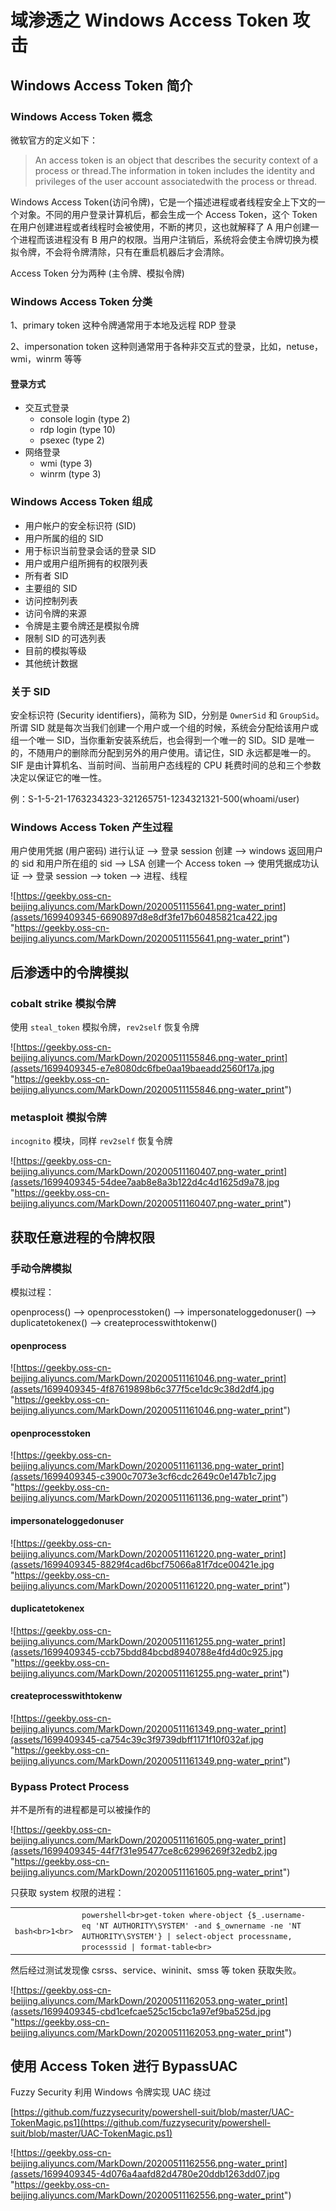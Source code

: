 
# [](#%E5%9F%9F%E6%B8%97%E9%80%8F%E4%B9%8B-windows-access-token-%E6%94%BB%E5%87%BB)域渗透之 Windows Access Token 攻击

## [](#windows-access-token-%E7%AE%80%E4%BB%8B)Windows Access Token 简介

### [](#windows-access-token-%E6%A6%82%E5%BF%B5)Windows Access Token 概念

微软官方的定义如下：

> An access token is an object that describes the security context of a process or thread.The information in token includes the identity and privileges of the user account associatedwith the process or thread.

Windows Access Token(访问令牌)，它是一个描述进程或者线程安全上下文的一个对象。不同的用户登录计算机后，都会生成一个 Access Token，这个 Token 在用户创建进程或者线程时会被使用，不断的拷贝，这也就解释了 A 用户创建一个进程而该进程没有 B 用户的权限。当用户注销后，系统将会使主令牌切换为模拟令牌，不会将令牌清除，只有在重启机器后才会清除。

Access Token 分为两种 (主令牌、模拟令牌)

### [](#windows-access-token-%E5%88%86%E7%B1%BB)Windows Access Token 分类

1、primary token 这种令牌通常用于本地及远程 RDP 登录

2、impersonation token 这种则通常用于各种非交互式的登录，比如，netuse，wmi，winrm 等等

#### [](#%E7%99%BB%E5%BD%95%E6%96%B9%E5%BC%8F)登录方式

-   交互式登录
    -   console login (type 2)
    -   rdp login (type 10)
    -   psexec (type 2)
-   网络登录
    -   wmi (type 3)
    -   winrm (type 3)

### [](#windows-access-token-%E7%BB%84%E6%88%90)Windows Access Token 组成

-   用户帐户的安全标识符 (SID)
-   用户所属的组的 SID
-   用于标识当前登录会话的登录 SID
-   用户或用户组所拥有的权限列表
-   所有者 SID
-   主要组的 SID
-   访问控制列表
-   访问令牌的来源
-   令牌是主要令牌还是模拟令牌
-   限制 SID 的可选列表
-   目前的模拟等级
-   其他统计数据

### [](#%E5%85%B3%E4%BA%8E-sid)关于 SID

安全标识符 (Security identifiers)，简称为 SID，分别是 `OwnerSid` 和 `GroupSid`。所谓 SID 就是每次当我们创建一个用户或一个组的时候，系统会分配给该用户或组一个唯一 SID，当你重新安装系统后，也会得到一个唯一的 SID。SID 是唯一的，不随用户的删除而分配到另外的用户使用。请记住，SID 永远都是唯一的。SIF 是由计算机名、当前时间、当前用户态线程的 CPU 耗费时间的总和三个参数决定以保证它的唯一性。

例：S-1-5-21-1763234323-321265751-1234321321-500(whoami/user)

### [](#windows-access-token-%E4%BA%A7%E7%94%9F%E8%BF%87%E7%A8%8B)Windows Access Token 产生过程

用户使用凭据 (用户密码) 进行认证 –> 登录 session 创建 –> windows 返回用户的 sid 和用户所在组的 sid –> LSA 创建一个 Access token —> 使用凭据成功认证 –> 登录 session —> token —> 进程、线程

![https://geekby.oss-cn-beijing.aliyuncs.com/MarkDown/20200511155641.png-water_print](assets/1699409345-6690897d8e8df3fe17b60485821ca422.jpg "https://geekby.oss-cn-beijing.aliyuncs.com/MarkDown/20200511155641.png-water_print")

## [](#%E5%90%8E%E6%B8%97%E9%80%8F%E4%B8%AD%E7%9A%84%E4%BB%A4%E7%89%8C%E6%A8%A1%E6%8B%9F)后渗透中的令牌模拟

### [](#cobalt-strike-%E6%A8%A1%E6%8B%9F%E4%BB%A4%E7%89%8C)cobalt strike 模拟令牌

使用 `steal_token` 模拟令牌，`rev2self` 恢复令牌

![https://geekby.oss-cn-beijing.aliyuncs.com/MarkDown/20200511155846.png-water_print](assets/1699409345-e7e8080dc6fbe0aa19baeadd2560f17a.jpg "https://geekby.oss-cn-beijing.aliyuncs.com/MarkDown/20200511155846.png-water_print")

### [](#metasploit-%E6%A8%A1%E6%8B%9F%E4%BB%A4%E7%89%8C)metasploit 模拟令牌

`incognito` 模块，同样 `rev2self` 恢复令牌

![https://geekby.oss-cn-beijing.aliyuncs.com/MarkDown/20200511160407.png-water_print](assets/1699409345-54dee7aab8e8a3b122d4c4d1625d9a78.jpg "https://geekby.oss-cn-beijing.aliyuncs.com/MarkDown/20200511160407.png-water_print")

## [](#%E8%8E%B7%E5%8F%96%E4%BB%BB%E6%84%8F%E8%BF%9B%E7%A8%8B%E7%9A%84%E4%BB%A4%E7%89%8C%E6%9D%83%E9%99%90)获取任意进程的令牌权限

### [](#%E6%89%8B%E5%8A%A8%E4%BB%A4%E7%89%8C%E6%A8%A1%E6%8B%9F)手动令牌模拟

模拟过程：

openprocess() –> openprocesstoken() –> impersonateloggedonuser() –> duplicatetokenex() –> createprocesswithtokenw()

#### [](#openprocess)openprocess

![https://geekby.oss-cn-beijing.aliyuncs.com/MarkDown/20200511161046.png-water_print](assets/1699409345-4f87619898b6c377f5ce1dc9c38d2df4.jpg "https://geekby.oss-cn-beijing.aliyuncs.com/MarkDown/20200511161046.png-water_print")

#### [](#openprocesstoken)openprocesstoken

![https://geekby.oss-cn-beijing.aliyuncs.com/MarkDown/20200511161136.png-water_print](assets/1699409345-c3900c7073e3cf6cdc2649c0e147b1c7.jpg "https://geekby.oss-cn-beijing.aliyuncs.com/MarkDown/20200511161136.png-water_print")

#### [](#impersonateloggedonuser)impersonateloggedonuser

![https://geekby.oss-cn-beijing.aliyuncs.com/MarkDown/20200511161220.png-water_print](assets/1699409345-8829f4cad6bcf75066a81f7dce00421e.jpg "https://geekby.oss-cn-beijing.aliyuncs.com/MarkDown/20200511161220.png-water_print")

#### [](#duplicatetokenex)duplicatetokenex

![https://geekby.oss-cn-beijing.aliyuncs.com/MarkDown/20200511161255.png-water_print](assets/1699409345-ccb75bdd84bcbd8940788e4fd4d0c925.jpg "https://geekby.oss-cn-beijing.aliyuncs.com/MarkDown/20200511161255.png-water_print")

#### [](#createprocesswithtokenw)createprocesswithtokenw

![https://geekby.oss-cn-beijing.aliyuncs.com/MarkDown/20200511161349.png-water_print](assets/1699409345-ca754c39c3f9739dbff1171f10f032af.jpg "https://geekby.oss-cn-beijing.aliyuncs.com/MarkDown/20200511161349.png-water_print")

### [](#bypass-protect-process)Bypass Protect Process

并不是所有的进程都是可以被操作的

![https://geekby.oss-cn-beijing.aliyuncs.com/MarkDown/20200511161605.png-water_print](assets/1699409345-44f7f31e95477ce8c62996269f32edb2.jpg "https://geekby.oss-cn-beijing.aliyuncs.com/MarkDown/20200511161605.png-water_print")

只获取 system 权限的进程：

|     |     |     |
| --- | --- | --- |
| ```bash<br>1<br>``` | ```powershell<br>get-token where-object {$_.username-eq 'NT AUTHORITY\SYSTEM' -and $_ownername -ne 'NT AUTHORITY\SYSTEM'} \| select-object processname, processsid \| format-table<br>``` |

然后经过测试发现像 csrss、service、wininit、smss 等 token 获取失败。

![https://geekby.oss-cn-beijing.aliyuncs.com/MarkDown/20200511162053.png-water_print](assets/1699409345-cbd1cefcae525c15cbc1a97ef9ba525d.jpg "https://geekby.oss-cn-beijing.aliyuncs.com/MarkDown/20200511162053.png-water_print")

## [](#%E4%BD%BF%E7%94%A8-access-token-%E8%BF%9B%E8%A1%8C-bypassuac)使用 Access Token 进行 BypassUAC

Fuzzy Security 利用 Windows 令牌实现 UAC 绕过

[https://github.com/fuzzysecurity/powershell-suit/blob/master/UAC-TokenMagic.ps1](https://github.com/fuzzysecurity/powershell-suit/blob/master/UAC-TokenMagic.ps1)

![https://geekby.oss-cn-beijing.aliyuncs.com/MarkDown/20200511162556.png-water_print](assets/1699409345-4d076a4aafd82d4780e20ddb1263dd07.jpg "https://geekby.oss-cn-beijing.aliyuncs.com/MarkDown/20200511162556.png-water_print")

